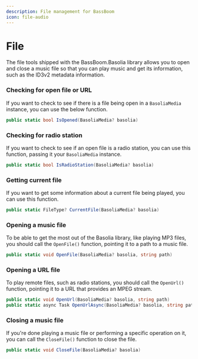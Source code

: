 ```yaml
---
description: File management for BassBoom
icon: file-audio
---
```


# File

The file tools shipped with the BassBoom.Basolia library allows you to open and close a music file so that you can play music and get its information, such as the ID3v2 metadata information.

### Checking for open file or URL

If you want to check to see if there is a file being open in a `BasoliaMedia` instance, you can use the below function.

```csharp
public static bool IsOpened(BasoliaMedia? basolia)
```

### Checking for radio station

If you want to check to see if an open file is a radio station, you can use this function, passing it your `BasoliaMedia` instance.

```csharp
public static bool IsRadioStation(BasoliaMedia? basolia)
```

### Getting current file

If you want to get some information about a current file being played, you can use this function.

```csharp
public static FileType? CurrentFile(BasoliaMedia? basolia)
```

### Opening a music file

To be able to get the most out of the Basolia library, like playing MP3 files, you should call the `OpenFile()` function, pointing it to a path to a music file.

```csharp
public static void OpenFile(BasoliaMedia? basolia, string path)
```

### Opening a URL file

To play remote files, such as radio stations, you should call the `OpenUrl()` function, pointing it to a URL that provides an MPEG stream.

```csharp
public static void OpenUrl(BasoliaMedia? basolia, string path)
public static async Task OpenUrlAsync(BasoliaMedia? basolia, string path)
```

### Closing a music file

If you're done playing a music file or performing a specific operation on it, you can call the `CloseFile()` function to close the file.

```csharp
public static void CloseFile(BasoliaMedia? basolia)
```
